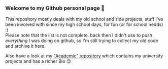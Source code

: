 ### Welcome to my Github personal page 🐧

<!--
**nbenatti/nbenatti** is a ✨ _special_ ✨ repository because its `README.md` (this file) appears on your GitHub profile.

Here are some ideas to get you started:

- 🔭 I’m currently working on ...
- 🌱 I’m currently learning ...
- 👯 I’m looking to collaborate on ...
- 🤔 I’m looking for help with ...
- 💬 Ask me about ...
- 📫 How to reach me: ...
- 😄 Pronouns: ...
- ⚡ Fun fact: ...
-->

This repository mostly deals with my old school and side projects, stuff I've been involved with since my high school days, for fun (or for school nedds) :)  
Please note that the list is not complete, back then I didn't use to push *everything* I was doing on github, so I'm still trying to collect my old code and archive it here.

Also have a look at my ["Academic" repository](https://github.com/nicolasbenatti) which contains my university projects and has a richer Bio 😉
